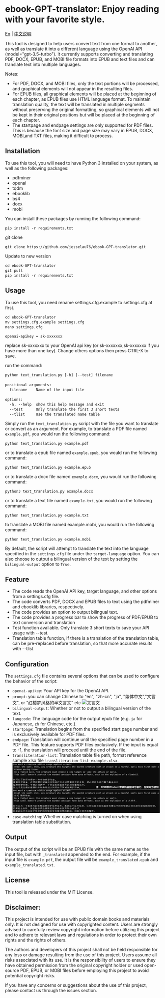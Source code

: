 # ebook-GPT-translator: Enjoy reading with your favorite style.
[En](https://github.com/jesselau76/ebook-GPT-translator/blob/main/README.md) | [中文说明](https://github.com/jesselau76/ebook-GPT-translator/blob/main/README-zh.md)

This tool is designed to help users convert text from one format to another, as well as translate it into a different language using the OpenAI API (model="gpt-3.5-turbo"). It currently supports converting and translating PDF, DOCX, EPUB, and MOBI file formats into EPUB and text files and can translate text into multiple languages.

Notes:

- For  PDF, DOCX, and MOBI files, only the text portions will be processed, and graphical elements will not appear in the resulting files.
- For EPUB files, all graphical elements will be placed at the beginning of each chapter, as EPUB files use HTML language format. To maintain translation quality, the text will be translated in multiple segments without preserving the original formatting, so graphical elements will not be kept in their original positions but will be placed at the beginning of each chapter.
- The startpage and endpage settings are only supported for PDF files. This is because the font size and page size may vary in EPUB, DOCX, MOBI,and TXT files, making it difficult to process.

## Installation

To use this tool, you will need to have Python 3 installed on your system, as well as the following packages:

- pdfminer
- openai
- tqdm
- ebooklib
- bs4
- docx
- mobi

You can install these packages by running the following command:
```
pip install -r requirements.txt
```

git clone

```
git clone https://github.com/jesselau76/ebook-GPT-translator.git
```

Update to new version
```
cd ebook-GPT-translator
git pull
pip install -r requirements.txt
```
## Usage

To use this tool, you need rename settings.cfg.example to settings.cfg at first.
```
cd ebook-GPT-translator
mv settings.cfg.example settings.cfg
nano settings.cfg
```

```
openai-apikey = sk-xxxxxxx
```
replace sk-xxxxxxx to your OpenAI api key (or sk-xxxxxxx,sk-xxxxxxx if you have more than one key).
Change others options then press CTRL-X to save.

run the command: 
```
python text_translation.py [-h] [--test] filename

positional arguments:
  filename    Name of the input file

options:
  -h, --help  show this help message and exit
  --test      Only translate the first 3 short texts
  --tlist     Use the translated name table
```

Simply run the `text_translation.py` script with the file you want to translate or convert as an argument. For example, to translate a PDF file named `example.pdf`, you would run the following command:

```
python text_translation.py example.pdf
```
or to translate a epub file named `example.epub`, you would run the following command:
```
python text_translation.py example.epub
```

or to translate a docx file named `example.docx`, you would run the following command:
```
python3 text_translation.py example.docx
```

or to translate a text file named `example.txt`, you would run the following command:
```
python text_translation.py example.txt
```

to translate a MOBI file named example.mobi, you would run the following command:
```
python text_translation.py example.mobi
```
By default, the script will attempt to translate the text into the language specified in the `settings.cfg` file under the `target-language` option. You can also choose to output a bilingual version of the text by setting the `bilingual-output` option to `True`.

## Feature
- The code reads the OpenAI API key, target language, and other options from a settings.cfg file.
- The code converts PDF, DOCX and EPUB files to text using the pdfminer and ebooklib libraries, respectively.
- The code provides an option to output bilingual text.
- The code provides a progress bar to show the progress of PDF/EPUB to text conversion and translation
- Test function available. Only translate 3 short texts to save your API usage with --test.
- Translation table function, if there is a translation of the translation table, can be pre-replaced before translation, so that more accurate results with --tlist

## Configuration

The `settings.cfg` file contains several options that can be used to configure the behavior of the script:

- `openai-apikey`: Your API key for the OpenAI API.
- `prompt`: you can change Chinese to "en", "zh-cn", "ja", "繁体中文","文言文", or "红楼梦风格的半文言文" etc
![文言文](https://user-images.githubusercontent.com/40444824/223943798-4faf91a0-05ec-4a4e-9731-ba80bc9845c2.png)
- `bilingual-output`: Whether or not to output a bilingual version of the text.
- `langcode`: The language code for the output epub file (e.g. `ja` for Japanese, `zh` for Chinese, etc.).
- `startpage`: Translation begins from the specified start page number and is exclusively available for PDF files.
- `endpage`: Translation will continue until the specified page number in a PDF file. This feature supports PDF files exclusively. If the input is equal to -1, the translation will proceed until the end of the file.
- `transliteration-list`: Translation table file path, format reference sample xlsx file `transliteration-list-example.xlsx`.![](https://raw.githubusercontent.com/kagangtuya-star/picgo1/88f82ade7323ad23106cacb8d6fac1a4fe2fe9c3/Snipaste_2023-04-23_17-53-18.png)
- `case-matching`: Whether case matching is turned on when using translation table substitution.


## Output


The output of the script will be an EPUB file with the same name as the input file, but with `_translated` appended to the end. For example, if the input file is `example.pdf`, the output file will be `example_translated.epub` and `example_translated.txt`.

## License

This tool is released under the MIT License.

## Disclaimer:

This project is intended for use with public domain books and materials only. It is not designed for use with copyrighted content. Users are strongly advised to carefully review copyright information before utilizing this project and to adhere to relevant laws and regulations in order to protect their own rights and the rights of others.

The authors and developers of this project shall not be held responsible for any loss or damage resulting from the use of this project. Users assume all risks associated with its use. It is the responsibility of users to ensure they have obtained permission from the original copyright holder or used open-source PDF, EPUB, or MOBI files before employing this project to avoid potential copyright risks.

If you have any concerns or suggestions about the use of this project, please contact us through the issues section.
